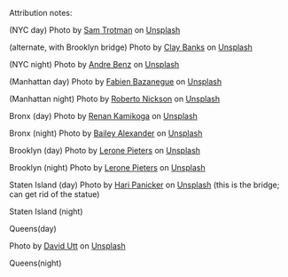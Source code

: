 Attribution notes:

(NYC day)
Photo by <a href="https://unsplash.com/@sampapers?utm_source=unsplash&utm_medium=referral&utm_content=creditCopyText">Sam Trotman</a> on <a href="https://unsplash.com/s/photos/new-york-city?utm_source=unsplash&utm_medium=referral&utm_content=creditCopyText">Unsplash</a>

(alternate, with Brooklyn bridge)
Photo by <a href="https://unsplash.com/@claybanks?utm_source=unsplash&utm_medium=referral&utm_content=creditCopyText">Clay Banks</a> on <a href="https://unsplash.com/s/photos/new-york-city?utm_source=unsplash&utm_medium=referral&utm_content=creditCopyText">Unsplash</a>

(NYC night)
Photo by <a href="https://unsplash.com/@trapnation?utm_source=unsplash&utm_medium=referral&utm_content=creditCopyText">Andre Benz</a> on <a href="https://unsplash.com/s/photos/new-york-city?utm_source=unsplash&utm_medium=referral&utm_content=creditCopyText">Unsplash</a>

(Manhattan day)
Photo by <a href="https://unsplash.com/@fbazanegue?utm_source=unsplash&utm_medium=referral&utm_content=creditCopyText">Fabien Bazanegue</a> on <a href="https://unsplash.com/s/photos/manhattan?utm_source=unsplash&utm_medium=referral&utm_content=creditCopyText">Unsplash</a>

(Manhattan night)
Photo by <a href="https://unsplash.com/@rpnickson?utm_source=unsplash&utm_medium=referral&utm_content=creditCopyText">Roberto Nickson</a> on <a href="https://unsplash.com/s/photos/manhattan?utm_source=unsplash&utm_medium=referral&utm_content=creditCopyText">Unsplash</a>

Bronx (day)
Photo by <a href="https://unsplash.com/@renankamikoga?utm_source=unsplash&utm_medium=referral&utm_content=creditCopyText">Renan Kamikoga</a> on <a href="https://unsplash.com/s/photos/bronx?utm_source=unsplash&utm_medium=referral&utm_content=creditCopyText">Unsplash</a>

Bronx (night)
Photo by <a href="https://unsplash.com/es/@baileyal3xander?utm_source=unsplash&utm_medium=referral&utm_content=creditCopyText">Bailey Alexander</a> on <a href="https://unsplash.com/s/photos/bronx?utm_source=unsplash&utm_medium=referral&utm_content=creditCopyText">Unsplash</a>

Brooklyn (day)
Photo by <a href="https://unsplash.com/@thevantagepoint718?utm_source=unsplash&utm_medium=referral&utm_content=creditCopyText">Lerone Pieters</a> on <a href="https://unsplash.com/s/photos/brooklyn?utm_source=unsplash&utm_medium=referral&utm_content=creditCopyText">Unsplash</a>

Brooklyn (night)
Photo by <a href="https://unsplash.com/@thevantagepoint718?utm_source=unsplash&utm_medium=referral&utm_content=creditCopyText">Lerone Pieters</a> on <a href="https://unsplash.com/s/photos/brooklyn?utm_source=unsplash&utm_medium=referral&utm_content=creditCopyText">Unsplash</a>

Staten Island (day)
Photo by <a href="https://unsplash.com/@invisibleecho?utm_source=unsplash&utm_medium=referral&utm_content=creditCopyText">Hari Panicker</a> on <a href="https://unsplash.com/s/photos/staten-island?utm_source=unsplash&utm_medium=referral&utm_content=creditCopyText">Unsplash</a>
(this is the bridge; can get rid of the statue)

Staten Island (night)

Queens(day)

Photo by <a href="https://unsplash.com/@davidutt36?utm_source=unsplash&utm_medium=referral&utm_content=creditCopyText">David Utt</a> on <a href="https://unsplash.com/s/photos/queens?utm_source=unsplash&utm_medium=referral&utm_content=creditCopyText">Unsplash</a>

Queens(night)
